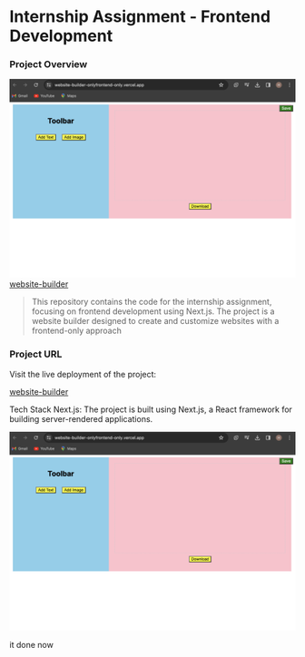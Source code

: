 # Internship Assignment - Frontend Development

### Project Overview

![Alt text](website-builder.png)
[ website-builder](https://website-builder-onlyfrontend-only.vercel.app/)

> This repository contains the code for the internship assignment, focusing on frontend development using Next.js. The project is a website builder designed to create and customize websites with a frontend-only approach

### Project URL 

Visit the live deployment of the project:

[ website-builder](https://website-builder-onlyfrontend-only.vercel.app/)

Tech Stack
Next.js: The project is built using Next.js, a React framework for building server-rendered applications.

![Alt text](website-builder.png)


it  done  now 